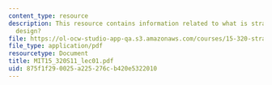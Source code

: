 ```yaml
---
content_type: resource
description: This resource contains information related to what is strategic organizational
  design?
file: https://ol-ocw-studio-app-qa.s3.amazonaws.com/courses/15-320-strategic-organizational-design-spring-2011/875f1f290025a225276cb420e5322010_MIT15_320S11_lec01.pdf
file_type: application/pdf
resourcetype: Document
title: MIT15_320S11_lec01.pdf
uid: 875f1f29-0025-a225-276c-b420e5322010
---
```

